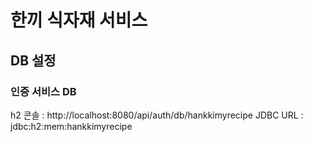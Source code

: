 # 한끼 식자재 서비스
## DB 설정
### 인증 서비스 DB
h2 콘솔 : http://localhost:8080/api/auth/db/hankkimyrecipe
JDBC URL : jdbc:h2:mem:hankkimyrecipe